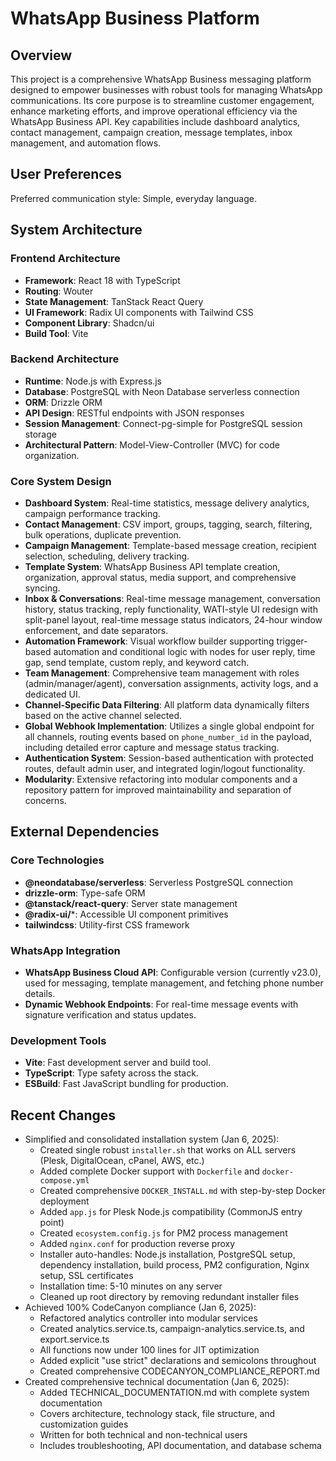 # WhatsApp Business Platform

## Overview
This project is a comprehensive WhatsApp Business messaging platform designed to empower businesses with robust tools for managing WhatsApp communications. Its core purpose is to streamline customer engagement, enhance marketing efforts, and improve operational efficiency via the WhatsApp Business API. Key capabilities include dashboard analytics, contact management, campaign creation, message templates, inbox management, and automation flows.

## User Preferences
Preferred communication style: Simple, everyday language.

## System Architecture

### Frontend Architecture
- **Framework**: React 18 with TypeScript
- **Routing**: Wouter
- **State Management**: TanStack React Query
- **UI Framework**: Radix UI components with Tailwind CSS
- **Component Library**: Shadcn/ui
- **Build Tool**: Vite

### Backend Architecture
- **Runtime**: Node.js with Express.js
- **Database**: PostgreSQL with Neon Database serverless connection
- **ORM**: Drizzle ORM
- **API Design**: RESTful endpoints with JSON responses
- **Session Management**: Connect-pg-simple for PostgreSQL session storage
- **Architectural Pattern**: Model-View-Controller (MVC) for code organization.

### Core System Design
- **Dashboard System**: Real-time statistics, message delivery analytics, campaign performance tracking.
- **Contact Management**: CSV import, groups, tagging, search, filtering, bulk operations, duplicate prevention.
- **Campaign Management**: Template-based message creation, recipient selection, scheduling, delivery tracking.
- **Template System**: WhatsApp Business API template creation, organization, approval status, media support, and comprehensive syncing.
- **Inbox & Conversations**: Real-time message management, conversation history, status tracking, reply functionality, WATI-style UI redesign with split-panel layout, real-time message status indicators, 24-hour window enforcement, and date separators.
- **Automation Framework**: Visual workflow builder supporting trigger-based automation and conditional logic with nodes for user reply, time gap, send template, custom reply, and keyword catch.
- **Team Management**: Comprehensive team management with roles (admin/manager/agent), conversation assignments, activity logs, and a dedicated UI.
- **Channel-Specific Data Filtering**: All platform data dynamically filters based on the active channel selected.
- **Global Webhook Implementation**: Utilizes a single global endpoint for all channels, routing events based on `phone_number_id` in the payload, including detailed error capture and message status tracking.
- **Authentication System**: Session-based authentication with protected routes, default admin user, and integrated login/logout functionality.
- **Modularity**: Extensive refactoring into modular components and a repository pattern for improved maintainability and separation of concerns.

## External Dependencies

### Core Technologies
- **@neondatabase/serverless**: Serverless PostgreSQL connection
- **drizzle-orm**: Type-safe ORM
- **@tanstack/react-query**: Server state management
- **@radix-ui/***: Accessible UI component primitives
- **tailwindcss**: Utility-first CSS framework

### WhatsApp Integration
- **WhatsApp Business Cloud API**: Configurable version (currently v23.0), used for messaging, template management, and fetching phone number details.
- **Dynamic Webhook Endpoints**: For real-time message events with signature verification and status updates.

### Development Tools
- **Vite**: Fast development server and build tool.
- **TypeScript**: Type safety across the stack.
- **ESBuild**: Fast JavaScript bundling for production.

## Recent Changes
- Simplified and consolidated installation system (Jan 6, 2025):
  - Created single robust `installer.sh` that works on ALL servers (Plesk, DigitalOcean, cPanel, AWS, etc.)
  - Added complete Docker support with `Dockerfile` and `docker-compose.yml`
  - Created comprehensive `DOCKER_INSTALL.md` with step-by-step Docker deployment
  - Added `app.js` for Plesk Node.js compatibility (CommonJS entry point)
  - Created `ecosystem.config.js` for PM2 process management
  - Added `nginx.conf` for production reverse proxy
  - Installer auto-handles: Node.js installation, PostgreSQL setup, dependency installation, build process, PM2 configuration, Nginx setup, SSL certificates
  - Installation time: 5-10 minutes on any server
  - Cleaned up root directory by removing redundant installer files
- Achieved 100% CodeCanyon compliance (Jan 6, 2025):
  - Refactored analytics controller into modular services
  - Created analytics.service.ts, campaign-analytics.service.ts, and export.service.ts
  - All functions now under 100 lines for JIT optimization
  - Added explicit "use strict" declarations and semicolons throughout
  - Created comprehensive CODECANYON_COMPLIANCE_REPORT.md
- Created comprehensive technical documentation (Jan 6, 2025):
  - Added TECHNICAL_DOCUMENTATION.md with complete system documentation
  - Covers architecture, technology stack, file structure, and customization guides
  - Written for both technical and non-technical users
  - Includes troubleshooting, API documentation, and database schema